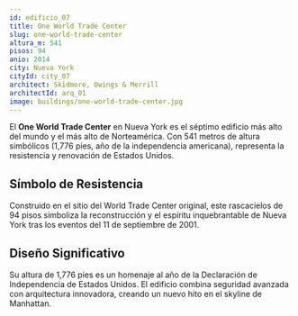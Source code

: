 ```yaml
---
id: edificio_07
title: One World Trade Center
slug: one-world-trade-center
altura_m: 541
pisos: 94
anio: 2014
city: Nueva York
cityId: city_07
architect: Skidmore, Owings & Merrill
architectId: arq_01
image: buildings/one-world-trade-center.jpg
---
```


El **One World Trade Center** en Nueva York es el séptimo edificio más alto del mundo y el más alto de Norteamérica. Con 541 metros de altura simbólicos (1,776 pies, año de la independencia americana), representa la resistencia y renovación de Estados Unidos.

## Símbolo de Resistencia

Construido en el sitio del World Trade Center original, este rascacielos de 94 pisos simboliza la reconstrucción y el espíritu inquebrantable de Nueva York tras los eventos del 11 de septiembre de 2001.

## Diseño Significativo

Su altura de 1,776 pies es un homenaje al año de la Declaración de Independencia de Estados Unidos. El edificio combina seguridad avanzada con arquitectura innovadora, creando un nuevo hito en el skyline de Manhattan.
